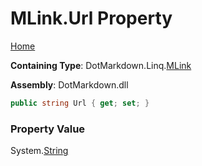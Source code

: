 <a name="_top"></a>

# MLink\.Url Property

[Home](../../../../README.md#_top)

**Containing Type**: DotMarkdown\.Linq\.[MLink](../README.md#_top)

**Assembly**: DotMarkdown\.dll

```csharp
public string Url { get; set; }
```

### Property Value

System\.[String](https://docs.microsoft.com/en-us/dotnet/api/system.string)

